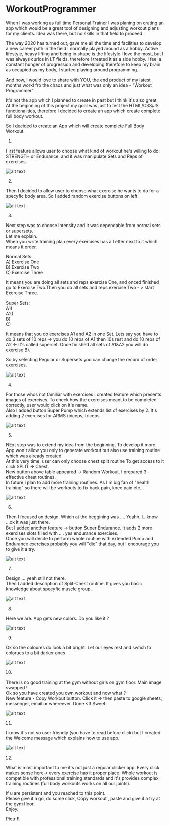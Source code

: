 # WorkoutProgrammer

When I was working as full time Personal Trainer I was planing on crating an app which would be a great tool of designing and adjusting workout plans for my clients. Idea was there, but no skills in that field to proceed.  <br>

The way 2020 has turned out, gave me all the time and facilities to develop a new career path in the field I normally played around as a hobby. Active lifestyle, heavy lifting and being in shape is the lifestyle I love the most, but I was always curios in I.T fields, therefore I treated it as a side hobby. I feel a constant hunger of progression and developing therefore to keep my brain as occupied as my body, I started playing around programming.<br>

And now, I would love to share with YOU, the end product of my latest months work! fro the chaos and just what was only an idea - "Workout Programmer".<br>

It's not the app which I planned to create in past but I think it's also great. <br>
At the beginning of this project my goal was just to test the HTML/CSS/JS functionalities, therefore I decided to create an app which create complete full body workout.  <br>

So I decided to create an App which will create complete Full Body Workout.<br>

1.
First feature allows user to choose what kind of workout he's willing to do: STRENGTH or Endurance, and it was manipulate Sets and Reps of exercises.

![alt text](/design/design1small.jpg)

2.
Then I decided to allow user to choose what exercise he wants to do for a specyfic body area. So I added random exercise buttons on left. 

![alt text](/design/design2small.jpg)

3.
Next step was to choose Intensity and it was dependable from normal sets or supersets.<br>
Let me explain. <br>
When you write training plan every exercises has a Letter next to it which means it order.<br>

Normal Sets:<br>
A) Exercise One<br>
B) Exercise Two<br>
C) Exercise Three<br>

It means you are doing all sets and reps exercise One, and onced finished go to Exercise Two.Then you do all sets and reps exercise Two - > start Exercise Three. 

Super Sets: <br>
A1)<br>
A2)<br>
B)<br>
C)<br>

It means that you do exercises A1 and A2 in one Set. Lets say you have to do 3 sets of 10 reps -> you do 10 reps of A1 then 10s rest and do 10 reps of A2 <- It's called superset. Once finished all sets of A1&A2 you will do exercise B).<br>

So by selecting Regular or Supersets you can change the record of order exercises.<br>

![alt text](/design/design3small.jpg)

4.
For those whos not familiar with exercises I created feature which presents images of exercises. To check how the exercises meant to be completed correctly, user would click on it's name.<br>
Also I added button Super Pump which extends list of exercises by 2. It's adding 2 exercises for ARMS (biceps, triceps. <br>

![alt text](/design/design6small.jpg)

5.
NExt step was to extend my idea from the beginning, To develop it more.<br> App won't allow you only to generate workout but also use training routine which was already created. <br>
At this very time, user can only choose chest split routine To get access to it click SPLIT -> Chest. <br>
New button above table appeared -> Random Workout. I prepared 3 effective chest routines. <br>
In future I plan to add more training routines. As I'm big fan of "health training" so there will be workouts to fix back pain, knee pain etc...<br>

![alt text](/design/design7small.jpg)

6.
Then I focused on design. Which at the beggining was .... Yeahh..I...know ...ok it was just there.<br>
But I added another feature -> button Super Endurance. It adds 2 more exercises slots filled with .... yes endurance exercises.<br>
Once you will decite to perform whole routine with extended Pump and Endurance exercises probably you will "die" that day, but I encourage you to give it a try. <br>

![alt text](/design/design9small.jpg)

7.
Design ... yeah still not there. <br>
Then I added description of Split-Chest routine. It gives you basic knowledge about specyfic muscle group.<br>

![alt text](/design/design10small.jpg)

8.
Here we are. App gets new colors. Do you like it ?<br>

![alt text](/design/design12small.jpg)

9.
Ok so the coloures do look a bit bright. Let our eyes rest and swtich to colorues to a bit darker ones <br>


![alt text](/design/design13small.jpg)

10.
There is no good training at the gym without girls on gym floor. Main image swapped !<br>
Ok so you have created you own workout and now what ? <br>
New feature - Copy Workout button. Click it -> then paste to google sheets, messenger, email or whereever. Done <3 Sweet.<br>

![alt text](/design/design16small.jpg)

11.
I know it's not so user friendly (you have to read before click) but I created the Welcome message which explains how to use app. <br>

![alt text](/design/design17small.jpg)

12.
What is most important to me it's not just a regular clicker app. Every click makes sense here-> every exercise has it proper place. Whole workout is compatible with professional training standards and it's provides complex training routines (full body workouts works on all our joints).<br>

If u are persistent and you reached to this point. <br>
Please give it a go, do some click, Copy workout , paste and give it a try at the gym floor.<br>
Enjoy.<br>

Piotr F.
